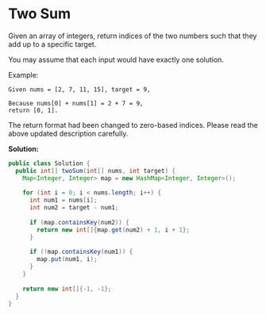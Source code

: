 # Two Sum

Given an array of integers, return indices of the two numbers such that they add up to a specific target.

You may assume that each input would have exactly one solution.

Example:
```
Given nums = [2, 7, 11, 15], target = 9,

Because nums[0] + nums[1] = 2 + 7 = 9,
return [0, 1].
```
The return format had been changed to zero-based indices. Please read the above updated description carefully.

**Solution:**
```java
public class Solution {
  public int[] twoSum(int[] nums, int target) {
    Map<Integer, Integer> map = new HashMap<Integer, Integer>();
        
    for (int i = 0; i < nums.length; i++) {
      int num1 = nums[i];
      int num2 = target - num1;
            
      if (map.containsKey(num2)) {
        return new int[]{map.get(num2) + 1, i + 1};
      }
            
      if (!map.containsKey(num1)) {
        map.put(num1, i);
      }
    }
        
    return new int[]{-1, -1};
  }
}
```